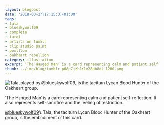 ```yaml
---
layout: blogpost
date: '2018-03-27T17:15:37+01:00'
tags:
- tala
- blueskywolf09
- complete
- tarot
- artists on tumblr
- clip studio paint
- postflow
- oakheart rebellion
category: illustration
excerpt: ‘The Hanged Man’ is a card representing calm and patient self-reflection.
thumb: ../img/blog/tumblr_p68p7jzh1X1v28ub8o1_1280.png
---
```



 ![Tala, played by @blueskywolf09, is the taciturn Lycan Blood Hunter of the Oakheart group.](/img/blog/tumblr_p68p7jzh1X1v28ub8o1_1280.png) 


‘The Hanged Man’ is a card representing calm and patient self-reflection. It also represents self-sacrifice and the feeling of restriction.

[@blueskywolf09](https://tmblr.co/mb4a49jMHxQuOxJdLi28O7A)’s Tala, the taciturn Lycan Blood Hunter of the Oakheart group, is the embodiment of this card.

